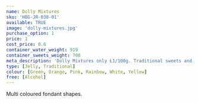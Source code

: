 ```yaml
---
name: Dolly Mixtures
sku: 'HBG-JR-038-01'
available: TRUE
image: 'dolly-mixtures.jpg'
purchase_option: 1
price: 1
cost_price: 0.6
container_water_weight: 919
container_sweets_weight: 708
meta_description: 'Dolly Mixtures only Ł1/100g. Traditional sweets and more at Humbugs Confectionery Store. Specialists in satisfying your sweet tooth!'
type: [Jelly, Traditional]
colour: [Green, Orange, Pink, Rainbow, White, Yellow]
free: [Alcohol]
---
```

Multi coloured fondant shapes.